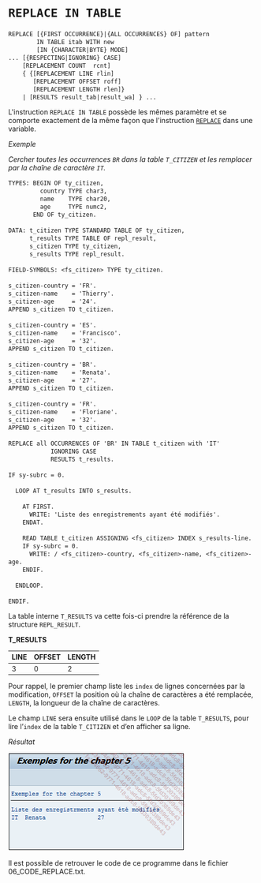# **`REPLACE IN TABLE`**

```JS
REPLACE [{FIRST OCCURRENCE}|{ALL OCCURRENCES} OF] pattern
        IN TABLE itab WITH new
        [IN {CHARACTER|BYTE} MODE]
... [{RESPECTING|IGNORING} CASE]
    [REPLACEMENT COUNT  rcnt]
    { {[REPLACEMENT LINE rlin]
       [REPLACEMENT OFFSET roff]
       [REPLACEMENT LENGTH rlen]}
    | [RESULTS result_tab|result_wa] } ...
```

L'instruction `REPLACE IN TABLE` possède les mêmes paramètre et se comporte exactement de la même façon que l'instruction [`REPLACE`](../../01_Variables/08_replace.md) dans une variable.

_Exemple_

_Cercher toutes les occurrences `BR` dans la table `T_CITIZEN` et les remplacer par la chaîne de caractère `IT`._

```JS
TYPES: BEGIN OF ty_citizen,
         country TYPE char3,
         name    TYPE char20,
         age     TYPE numc2,
       END OF ty_citizen.

DATA: t_citizen TYPE STANDARD TABLE OF ty_citizen,
      t_results TYPE TABLE OF repl_result,
      s_citizen TYPE ty_citizen,
      s_results TYPE repl_result.

FIELD-SYMBOLS: <fs_citizen> TYPE ty_citizen.

s_citizen-country = 'FR'.
s_citizen-name    = 'Thierry'.
s_citizen-age     = '24'.
APPEND s_citizen TO t_citizen.

s_citizen-country = 'ES'.
s_citizen-name    = 'Francisco'.
s_citizen-age     = '32'.
APPEND s_citizen TO t_citizen.

s_citizen-country = 'BR'.
s_citizen-name    = 'Renata'.
s_citizen-age     = '27'.
APPEND s_citizen TO t_citizen.

s_citizen-country = 'FR'.
s_citizen-name    = 'Floriane'.
s_citizen-age     = '32'.
APPEND s_citizen TO t_citizen.

REPLACE all OCCURRENCES OF 'BR' IN TABLE t_citizen with 'IT'
            IGNORING CASE
            RESULTS t_results.

IF sy-subrc = 0.

  LOOP AT t_results INTO s_results.

    AT FIRST.
      WRITE: 'Liste des enregistrements ayant été modifiés'.
    ENDAT.

    READ TABLE t_citizen ASSIGNING <fs_citizen> INDEX s_results-line.
    IF sy-subrc = 0.
      WRITE: / <fs_citizen>-country, <fs_citizen>-name, <fs_citizen>-age.
    ENDIF.

  ENDLOOP.

ENDIF.
```

La table interne `T_RESULTS` va cette fois-ci prendre la référence de la structure `REPL_RESULT`.

**T_RESULTS**

| **LINE** | **OFFSET** | **LENGTH** |
| -------- | ---------- | ---------- |
| 3        | 0          | 2          |

Pour rappel, le premier champ liste les `index` de lignes concernées par la modification, `OFFSET` la position où la chaîne de caractères a été remplacée, `LENGTH`, la longueur de la chaîne de caractères.

Le champ `LINE` sera ensuite utilisé dans le `LOOP` de la table `T_RESULTS`, pour lire l’`index` de la table `T_CITIZEN` et d’en afficher sa ligne.

_Résultat_

![](../../99%20-%20Ressources/08_Instructions_itab%20-%2011%20-%2001%20-%2001.png)

Il est possible de retrouver le code de ce programme dans le fichier 06_CODE_REPLACE.txt.
